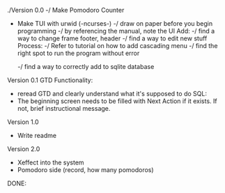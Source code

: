 ./Version 0.0
-/ Make Pomodoro Counter
- Make TUI with urwid (-ncurses-)
    -/ draw on paper before you begin programming
    -/ by referencing the manual, note the UI
    Add:
    -/ find a way to change frame footer, header 
    -/ find a way to edit new stuff
    Process:
    -/ Refer to tutorial on how to add cascading menu
    -/ find the right spot to run the program without error

    -/ find a way to correctly add to sqlite database

Version 0.1
GTD Functionality:
- reread GTD and clearly understand what it's supposed to do
SQL:
- The beginning screen needs to be filled with Next Action if it exists. If not, brief instructional message.
        
Version 1.0
- Write readme 

Version 2.0
- Xeffect into the system
- Pomodoro side (record, how many pomodoros)

DONE:

